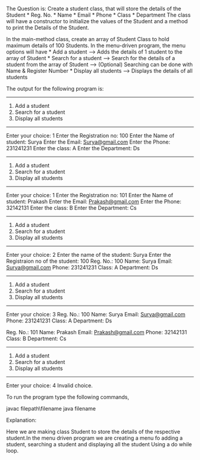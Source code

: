 The Question is: 
Create a student class, that will store the details of the Student
    * Reg. No.
    * Name
    * Email
    * Phone
    * Class
    * Department
The class will have a constructor to initialize the values of the Student and a method to print the Details of the Student.

In the main-method class, create an array of Student Class to hold maximum details of 100 Students.
    In the menu-driven program, the menu options will have
        * Add a student
            --> Adds the details of 1 student to the array of Student
        * Search for a student
            --> Search for the details of a student from the array of Student
            --> (Optional) Searching can be done with Name & Register Number
        * Display all students
            --> Displays the details of all students

The output for the following program is:

---------------------------------------
1. Add a student
2. Search for a student
3. Display all students
---------------------------------------
Enter your choice: 1
Enter the Registration no: 100
Enter the Name of student: Surya
Enter the Email: Surya@gmail.com
Enter the Phone: 231241231
Enter the class: A
Enter the Department: Ds

---------------------------------------
1. Add a student
2. Search for a student
3. Display all students
---------------------------------------
Enter your choice: 1
Enter the Registration no: 101
Enter the Name of student: Prakash
Enter the Email: Prakash@gmail.com
Enter the Phone: 32142131
Enter the class: B
Enter the Department: Cs

---------------------------------------
1. Add a student
2. Search for a student
3. Display all students
---------------------------------------
Enter your choice: 2
Enter the name of the student: Surya
Enter the Registraion no of the student: 100
Reg. No.: 100
Name: Surya
Email: Surya@gmail.com
Phone: 231241231
Class: A
Department: Ds

---------------------------------------
1. Add a student
2. Search for a student
3. Display all students
---------------------------------------
Enter your choice: 3
Reg. No.: 100
Name: Surya
Email: Surya@gmail.com
Phone: 231241231
Class: A
Department: Ds

Reg. No.: 101
Name: Prakash
Email: Prakash@gmail.com
Phone: 32142131
Class: B
Department: Cs


---------------------------------------
1. Add a student
2. Search for a student
3. Display all students
---------------------------------------
Enter your choice: 4
Invalid choice.

To run the program type the following commands,

javac filepath\filename
java filename

Explanation:

Here we are making class Student to store the details of the respective student.In the menu driven program we are creating a menu fo adding a student, searching a student and displaying all the student Using a do while loop.



